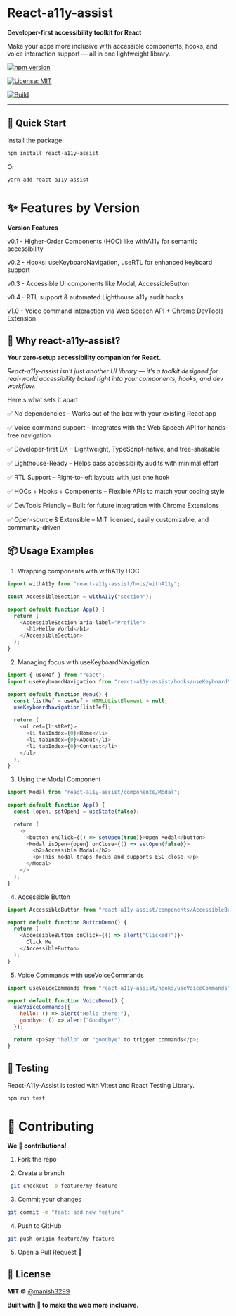 # React-a11y-assist

**Developer-first accessibility toolkit for React**

Make your apps more inclusive with accessible components, hooks, and voice interaction support — all in one lightweight library.

[![npm version](https://img.shields.io/npm/v/react-a11y-assist.svg)](https://www.npmjs.com/package/react-a11y-assist)

[![License: MIT](https://img.shields.io/badge/license-MIT-blue.svg)](LICENSE)

[![Build](https://img.shields.io/github/workflow/status/manish3299/react-a11y-assist/CI)](https://github.com/manish3299/react-a11y-assist/actions)

---

## 🚀 Quick Start

Install the package:

```bash
npm install react-a11y-assist
```

Or

```bash
yarn add react-a11y-assist


```

# ✨ Features by Version

**Version Features**

v0.1 - Higher-Order Components (HOC) like withA11y for semantic accessibility

v0.2 - Hooks: useKeyboardNavigation, useRTL for enhanced keyboard support

v0.3 - Accessible UI components like Modal, AccessibleButton

v0.4 - RTL support & automated Lighthouse a11y audit hooks

v1.0 - Voice command interaction via Web Speech API + Chrome DevTools Extension

## 🌟 Why react-a11y-assist?

**Your zero-setup accessibility companion for React.**

_React-a11y-assist isn't just another UI library — it’s a toolkit designed for real-world accessibility baked right into your components, hooks, and dev workflow._

Here's what sets it apart:

✅ No dependencies – Works out of the box with your existing React app

✅ Voice command support – Integrates with the Web Speech API for hands-free navigation

✅ Developer-first DX – Lightweight, TypeScript-native, and tree-shakable

✅ Lighthouse-Ready – Helps pass accessibility audits with minimal effort

✅ RTL Support – Right-to-left layouts with just one hook

✅ HOCs + Hooks + Components – Flexible APIs to match your coding style

✅ DevTools Friendly – Built for future integration with Chrome Extensions

✅ Open-source & Extensible – MIT licensed, easily customizable, and community-driven

## 📦 Usage Examples

1. Wrapping components with withA11y HOC

```javascript
import withA11y from "react-a11y-assist/hocs/withA11y";

const AccessibleSection = withA11y("section");

export default function App() {
  return (
    <AccessibleSection aria-label="Profile">
      <h1>Hello World</h1>
    </AccessibleSection>
  );
}
```

2. Managing focus with useKeyboardNavigation

```javascript
import { useRef } from "react";
import useKeyboardNavigation from "react-a11y-assist/hooks/useKeyboardNavigation";

export default function Menu() {
  const listRef = useRef < HTMLUListElement > null;
  useKeyboardNavigation(listRef);

  return (
    <ul ref={listRef}>
      <li tabIndex={0}>Home</li>
      <li tabIndex={0}>About</li>
      <li tabIndex={0}>Contact</li>
    </ul>
  );
}
```

3. Using the Modal Component

```javascript
import Modal from "react-a11y-assist/components/Modal";

export default function App() {
  const [open, setOpen] = useState(false);

  return (
    <>
      <button onClick={() => setOpen(true)}>Open Modal</button>
      <Modal isOpen={open} onClose={() => setOpen(false)}>
        <h2>Accessible Modal</h2>
        <p>This modal traps focus and supports ESC close.</p>
      </Modal>
    </>
  );
}
```

4. Accessible Button

```javascript
import AccessibleButton from "react-a11y-assist/components/AccessibleButton";

export default function ButtonDemo() {
  return (
    <AccessibleButton onClick={() => alert("Clicked!")}>
      Click Me
    </AccessibleButton>
  );
}
```

5. Voice Commands with useVoiceCommands

```javascript
import useVoiceCommands from "react-a11y-assist/hooks/useVoiceCommands";

export default function VoiceDemo() {
  useVoiceCommands({
    hello: () => alert("Hello there!"),
    goodbye: () => alert("Goodbye!"),
  });

  return <p>Say "hello" or "goodbye" to trigger commands</p>;
}
```

## 🧪 Testing

React-A11y-Assist is tested with Vitest and React Testing Library.

```bash
npm run test

```

# 🤝 Contributing

**We 💙 contributions!**

1. Fork the repo

2. Create a branch

```bash
 git checkout -b feature/my-feature

```

3. Commit your changes

```bash
git commit -m "feat: add new feature"
```

4. Push to GitHub

```bash
git push origin feature/my-feature
```

5. Open a Pull Request 🚀

## 📄 License

**MIT ©** [@manish3299](https://github.com/manish3299)

**Built with 💙 to make the web more inclusive.**
